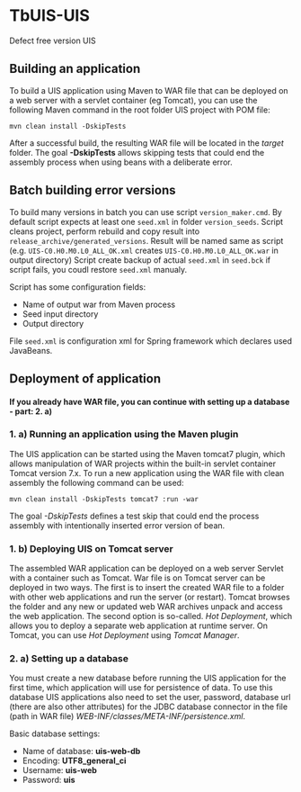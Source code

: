 # TbUIS-UIS

Defect free version UIS

## Building an application

To build a UIS application using Maven to WAR file that can be deployed on a web server with a servlet container (eg Tomcat), you can use the following Maven command in the root folder UIS project with POM file:

```
mvn clean install -DskipTests
```

After a successful build, the resulting WAR file will be located in the _target_ folder. The goal **-DskipTests** allows skipping tests that could end the assembly process when using beans with a deliberate error.

## Batch building error versions

To build many versions in batch you can use script `version_maker.cmd`. By default script expects at least one `seed.xml` in folder `version_seeds`. Script cleans project, perform rebuild and copy result into `release_archive/generated_versions`.
Result will be named same as script (e.g. `UIS-C0.H0.M0.L0_ALL_OK.xml` creates `UIS-C0.H0.M0.L0_ALL_OK.war` in output directory)
Script create backup of actual `seed.xml` in `seed.bck` if script fails, you coudl restore `seed.xml` manualy.

Script has some configuration fields:

- Name of output war from Maven process
- Seed input directory
- Output directory 

File `seed.xml` is configuration xml for Spring framework which declares used JavaBeans.

## Deployment of application
#### If you already have WAR file, you can continue with setting up a database - part: 2. a)
### 1. a) Running an application using the Maven plugin
The UIS application can be started using the Maven tomcat7 plugin, which allows manipulation of WAR projects within the built-in servlet container Tomcat version 7.x. To run a new application using the WAR file with clean assembly the following command can be used: 

```
mvn clean install -DskipTests tomcat7 :run -war
```

The goal _-DskipTests_ defines a test skip that could end the process assembly with intentionally inserted error version of bean.

### 1. b) Deploying UIS on Tomcat server

The assembled WAR application can be deployed on a web server Servlet with a container such as Tomcat. War file is on Tomcat server can be deployed in two ways. The first is to insert the created WAR file to a folder with other web applications and run the server (or restart). Tomcat browses the folder and any new or updated web WAR archives unpack and access the web application. The second option is so-called. _Hot Deployment_, which allows you to deploy a separate web application at runtime server. On Tomcat, you can use _Hot Deployment_ using _Tomcat Manager_.

### 2. a) Setting up a database

You must create a new database before running the UIS application for the first time, which application will use for persistence of data. To use this database UIS applications also need to set the user, password, database url (there are also other attributes) for the JDBC database connector in the file (path in WAR file) _WEB-INF/classes/META-INF/persistence.xml_.

Basic database settings:
- Name of database: 	**uis-web-db**
- Encoding: 	**UTF8_general_ci**
- Username: 	**uis-web**
- Password: 	**uis**


